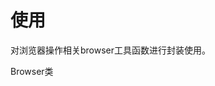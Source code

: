 
# 使用
对浏览器操作相关browser工具函数进行封装使用。


<Common-Democode title="使用" description="在项目中使用import进行引入使用。">
<!-- 这里只能写组件，写个名字是不可以的，我就写个组件传个插槽进来 -->
  <componentDos-template-index>Browser类</componentDos-template-index>
  <highlight-code slot="codeText" lang="vue">
    <script>
    import { Browser } from "javascript-tool-class/src/App";
      export default {
        name: "Browser",
        data() {
          return {
            myBrowser: new Browser()
          };
        },
        mounted:{
            console.log('这里就可以使用该类的所有方法 this.myBrowser.xxx(xxx)')
        }
      };
      
    </script>

  </highlight-code>
</Common-Democode>
